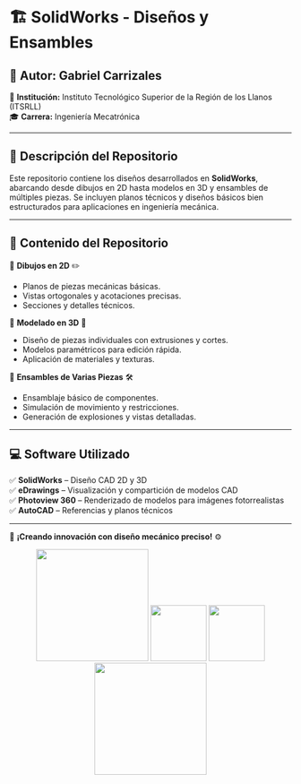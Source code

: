 # 🏗️ **SolidWorks - Diseños y Ensambles**  

## 📌 **Autor:** Gabriel Carrizales  
📍 **Institución:** Instituto Tecnológico Superior de la Región de los Llanos (ITSRLL)  
🎓 **Carrera:** Ingeniería Mecatrónica  

---

## 📖 **Descripción del Repositorio**  
Este repositorio contiene los diseños desarrollados en **SolidWorks**, abarcando desde dibujos en 2D hasta modelos en 3D y ensambles de múltiples piezas. Se incluyen planos técnicos y diseños básicos bien estructurados para aplicaciones en ingeniería mecánica.  

---

## 📂 **Contenido del Repositorio**  

🔹 **Dibujos en 2D** ✏️  
- Planos de piezas mecánicas básicas.  
- Vistas ortogonales y acotaciones precisas.  
- Secciones y detalles técnicos.  

🔹 **Modelado en 3D** 🎨  
- Diseño de piezas individuales con extrusiones y cortes.  
- Modelos paramétricos para edición rápida.  
- Aplicación de materiales y texturas.  

🔹 **Ensambles de Varias Piezas** 🛠️  
- Ensamblaje básico de componentes.  
- Simulación de movimiento y restricciones.  
- Generación de explosiones y vistas detalladas.  

---

## 💻 **Software Utilizado**  
✅ **SolidWorks** – Diseño CAD 2D y 3D  
✅ **eDrawings** – Visualización y compartición de modelos CAD  
✅ **Photoview 360** – Renderizado de modelos para imágenes fotorrealistas  
✅ **AutoCAD** – Referencias y planos técnicos  

---

🚀 **¡Creando innovación con diseño mecánico preciso!** ⚙️


<p align="center">
  <img src="https://github.com/user-attachments/assets/1efff524-0898-4f4b-88d4-7f3b5164d9d7" width="200">
  <img src="https://github.com/user-attachments/assets/527f2de1-e296-47e6-8068-30e5793aaef7" width="100">
  <img src="https://github.com/user-attachments/assets/f13729f0-91dc-42d9-b046-10563d534dd7" width="100">
  <img src="https://github.com/user-attachments/assets/0c88d74f-382f-47cb-ba7e-8eb0a4533b58" width="200">
</p>

